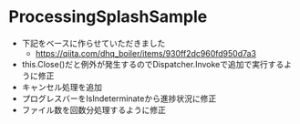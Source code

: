 # ProcessingSplashSample
- 下記をベースに作らせていただきました
  - https://qiita.com/dhq_boiler/items/930ff2dc960fd950d7a3
- this.Close()だと例外が発生するのでDispatcher.Invokeで追加で実行するように修正
- キャンセル処理を追加
- プログレスバーをIsIndeterminateから進捗状況に修正
- ファイル数を回数分処理するように修正